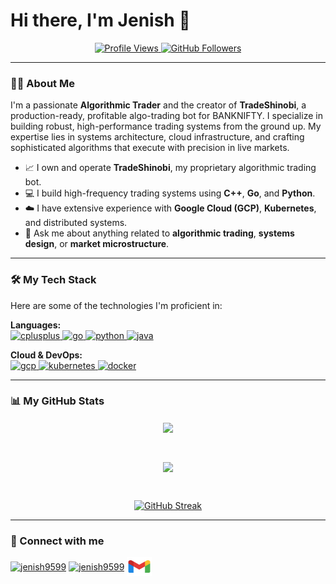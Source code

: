 # Hi there, I'm Jenish 👋

<p align="center">
  <a href="https://github.com/jenish9599">
    <img src="https://komarev.com/ghpvc/?username=jenish9599&label=Profile%20Views&color=blueviolet&style=flat-square" alt="Profile Views"/>
  </a>
  <a href="https://github.com/jenish9599?tab=followers">
    <img src="https://img.shields.io/github/followers/jenish9599?label=Followers&style=flat-square&color=blueviolet&logo=github" alt="GitHub Followers"/>
  </a>
</p>

---

### 👨‍💻 About Me

I'm a passionate **Algorithmic Trader** and the creator of **TradeShinobi**, a production-ready, profitable algo-trading bot for BANKNIFTY. I specialize in building robust, high-performance trading systems from the ground up. My expertise lies in systems architecture, cloud infrastructure, and crafting sophisticated algorithms that execute with precision in live markets.

* 📈 I own and operate **TradeShinobi**, my proprietary algorithmic trading bot.
* 💻 I build high-frequency trading systems using **C++**, **Go**, and **Python**.
* ☁️ I have extensive experience with **Google Cloud (GCP)**, **Kubernetes**, and distributed systems.
* 💬 Ask me about anything related to **algorithmic trading**, **systems design**, or **market microstructure**.

---

### 🛠️ My Tech Stack

Here are some of the technologies I'm proficient in:

<p align="left">
  <strong>Languages:</strong><br>
  <a href="https://isocpp.org/" target="_blank" rel="noreferrer">
    <img src="https://img.shields.io/badge/C%2B%2B-00599C?style=for-the-badge&logo=c%2B%2B&logoColor=white" alt="cplusplus"/>
  </a>
  <a href="https://golang.org" target="_blank" rel="noreferrer">
    <img src="https://img.shields.io/badge/Go-00ADD8?style=for-the-badge&logo=go&logoColor=white" alt="go"/>
  </a>
  <a href="https://www.python.org" target="_blank" rel="noreferrer">
    <img src="https://img.shields.io/badge/Python-3776AB?style=for-the-badge&logo=python&logoColor=white" alt="python"/>
  </a>
  <a href="https://www.java.com" target="_blank" rel="noreferrer">
    <img src="https://img.shields.io/badge/Java-ED8B00?style=for-the-badge&logo=openjdk&logoColor=white" alt="java"/>
  </a>
</p>

<p align="left">
  <strong>Cloud & DevOps:</strong><br>
  <a href="https://cloud.google.com" target="_blank" rel="noreferrer">
    <img src="https://img.shields.io/badge/Google_Cloud-4285F4?style=for-the-badge&logo=google-cloud&logoColor=white" alt="gcp"/>
  </a>
  <a href="https://kubernetes.io" target="_blank" rel="noreferrer">
    <img src="https://img.shields.io/badge/Kubernetes-326CE5?style=for-the-badge&logo=kubernetes&logoColor=white" alt="kubernetes"/>
  </a>
  <a href="https://www.docker.com/" target="_blank" rel="noreferrer">
    <img src="https://img.shields.io/badge/Docker-2496ED?style=for-the-badge&logo=docker&logoColor=white" alt="docker"/>
  </a>
</p>

---

### 📊 My GitHub Stats

<p align="center">
  <a href="https://github.com/anuraghazra/github-readme-stats">
    <img align="center" src="https://github-readme-stats.vercel.app/api?username=jenish9599&show_icons=true&theme=dracula&hide_border=true&include_all_commits=true&count_private=true" />
  </a>
</p>
<br>
<p align="center">
  <a href="https://github.com/anuraghazra/github-readme-stats">
    <img align="center" src="https://github-readme-stats.vercel.app/api/top-langs/?username=jenish9599&layout=compact&theme=dracula&hide_border=true&include_all_commits=true&count_private=true&langs_count=6" />
  </a>
</p>
<br>
<p align="center">
    <a href="https://github-readme-streak-stats.herokuapp.com/?user=jenish9599&theme=dracula&hide_border=true">
        <img src="https://github-readme-streak-stats.herokuapp.com/?user=jenish9599&theme=dracula&hide_border=true" alt="GitHub Streak" />
    </a>
</p>

---

### 🔗 Connect with me

<p align="left">
<a href="https://www.linkedin.com/in/jenish9599" target="blank"><img align="center" src="https://raw.githubusercontent.com/rahuldkjain/github-profile-readme-generator/master/src/images/icons/Social/linked-in-alt.svg" alt="jenish9599" height="30" width="40" /></a>
<a href="https://twitter.com/jenish9599" target="blank"><img align="center" src="https://raw.githubusercontent.com/rahuldkjain/github-profile-readme-generator/master/src/images/icons/Social/twitter.svg" alt="jenish9599" height="30" width="40" /></a>
<a href="mailto:pateljenish813@gmail.com" target="blank"><img align="center" src="https://raw.githubusercontent.com/rahuldkjain/github-profile-readme-generator/master/src/images/icons/Social/gmail.svg" alt="pateljenish813@gmail.com" height="30" width="40" /></a>
</p>
